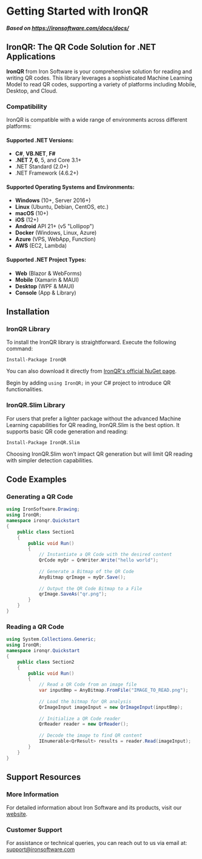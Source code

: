 # Getting Started with IronQR

***Based on <https://ironsoftware.com/docs/docs/>***


## IronQR: The QR Code Solution for .NET Applications

**IronQR** from Iron Software is your comprehensive solution for reading and writing QR codes. This library leverages a sophisticated Machine Learning Model to read QR codes, supporting a variety of platforms including Mobile, Desktop, and Cloud.

### Compatibility

IronQR is compatible with a wide range of environments across different platforms:

#### Supported .NET Versions:

- **C#**, **VB.NET**, **F#**
- **.NET 7, 6**, 5, and Core 3.1+
- .NET Standard (2.0+)
- .NET Framework (4.6.2+)

#### Supported Operating Systems and Environments:

- **Windows** (10+, Server 2016+)
- **Linux** (Ubuntu, Debian, CentOS, etc.)
- **macOS** (10+)
- **iOS** (12+)
- **Android** API 21+ (v5 "Lollipop")
- **Docker** (Windows, Linux, Azure)
- **Azure** (VPS, WebApp, Function)
- **AWS** (EC2, Lambda)

#### Supported .NET Project Types:

- **Web** (Blazor & WebForms)
- **Mobile** (Xamarin & MAUI)
- **Desktop** (WPF & MAUI)
- **Console** (App & Library)

## Installation

### IronQR Library

To install the IronQR library is straightforward. Execute the following command:

```shell
Install-Package IronQR
```

You can also download it directly from [IronQR's official NuGet page](https://www.nuget.org/packages/IronQR).

Begin by adding `using IronQR;` in your C# project to introduce QR functionalities.

### IronQR.Slim Library

For users that prefer a lighter package without the advanced Machine Learning capabilities for QR reading, IronQR.Slim is the best option. It supports basic QR code generation and reading:

```shell
Install-Package IronQR.Slim
```

Choosing IronQR.Slim won’t impact QR generation but will limit QR reading with simpler detection capabilities.

## Code Examples

### Generating a QR Code

```csharp
using IronSoftware.Drawing;
using IronQR;
namespace ironqr.Quickstart
{
    public class Section1
    {
        public void Run()
        {
            // Instantiate a QR Code with the desired content
            QrCode myQr = QrWriter.Write("hello world");
            
            // Generate a Bitmap of the QR Code
            AnyBitmap qrImage = myQr.Save();
            
            // Output the QR Code Bitmap to a File
            qrImage.SaveAs("qr.png");
        }
    }
}
```

### Reading a QR Code

```csharp
using System.Collections.Generic;
using IronQR;
namespace ironqr.Quickstart
{
    public class Section2
    {
        public void Run()
        {
            // Read a QR Code from an image file
            var inputBmp = AnyBitmap.FromFile("IMAGE_TO_READ.png");
            
            // Load the bitmap for QR analysis
            QrImageInput imageInput = new QrImageInput(inputBmp);
            
            // Initialize a QR Code reader
            QrReader reader = new QrReader();
            
            // Decode the image to find QR content
            IEnumerable<QrResult> results = reader.Read(imageInput);
        }
    }
}
```

## Support Resources

### More Information

For detailed information about Iron Software and its products, visit our [website](https://ironsoftware.com/).

### Customer Support

For assistance or technical queries, you can reach out to us via email at: [support@ironsoftware.com](mailto:support@ironsoftware.com)